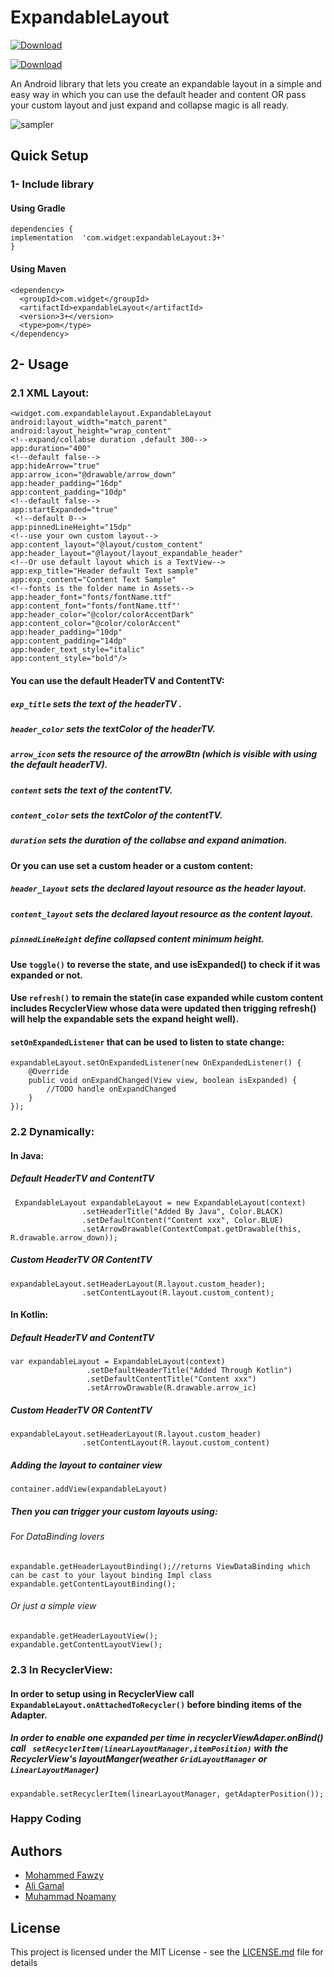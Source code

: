 # ExpandableLayout
[ ![Download](https://api.bintray.com/packages/ma7madfawzy/expandableLayout/com.widget.expandableLayout/images/download.svg) ](https://bintray.com/ma7madfawzy/expandableLayout/com.widget.expandableLayout/_latestVersion)

[ ![Download](https://api.bintray.com/packages/ma7madfawzy/expandableLayout/com.widget.expandableLayout/images/download.svg) ](https://bintray.com/ma7madfawzy/expandableLayout/com.widget.expandableLayout/_downloads)

An Android library that lets you create an expandable layout in a simple and easy way in which you can use the default header and content OR pass your custom layout and just expand and collapse magic is all ready.

![sample](images/Demo2.gif)r

## Quick Setup

### 1- Include library

#### Using Gradle
```
dependencies {
implementation  'com.widget:expandableLayout:3+'
}
```
#### Using Maven
```
<dependency>
  <groupId>com.widget</groupId>
  <artifactId>expandableLayout</artifactId>
  <version>3+</version>
  <type>pom</type>
</dependency>

```
## 2- Usage

### 2.1 XML Layout:

 ```
<widget.com.expandablelayout.ExpandableLayout
 android:layout_width="match_parent"
 android:layout_height="wrap_content"
 <!--expand/collabse duration ,default 300-->
 app:duration="400"
 <!--default false-->
 app:hideArrow="true"
 app:arrow_icon="@drawable/arrow_down"
 app:header_padding="16dp"
 app:content_padding="10dp"
 <!--default false-->
 app:startExpanded="true"
  <!--default 0-->
 app:pinnedLineHeight="15dp"
 <!--use your own custom layout-->
 app:content_layout="@layout/custom_content"
 app:header_layout="@layout/layout_expandable_header"
 <!--Or use default layout which is a TextView-->
 app:exp_title="Header default Text sample"
 app:exp_content="Content Text Sample"
 <!--fonts is the folder name in Assets-->
 app:header_font="fonts/fontName.ttf"
 app:content_font="fonts/fontName.ttf"'
 app:header_color="@color/colorAccentDark"
 app:content_color="@color/colorAccent"
 app:header_padding="10dp"
 app:content_padding="14dp"
 app:header_text_style="italic"
 app:content_style="bold"/> 

```
#### You can use the default HeaderTV and ContentTV:

##### ````exp_title```` sets the text of the headerTV .
##### ````header_color```` sets the textColor of the headerTV.
##### ````arrow_icon```` sets the resource of the arrowBtn (which is visible with using the default headerTV). 

##### ````content````   sets the text of the contentTV.
##### ````content_color```` sets the textColor of the contentTV.

##### ````duration```` sets the duration of the collabse and expand animation.

#### Or you can use set a custom header or a custom content:

##### ````header_layout````   sets the declared layout resource as the header layout.
##### ````content_layout```` sets the declared layout resource as the content layout.

##### ````pinnedLineHeight```` define collapsed content minimum height.

#### Use ```toggle()``` to reverse the state, and use isExpanded() to check if it was expanded or not.

#### Use ```refresh()``` to remain the state(in case expanded while custom content includes RecyclerView whose data were updated         then trigging refresh() will help the expandable sets the expand height well).

#### ```setOnExpandedListener``` that can be used to listen to state change:
````
expandableLayout.setOnExpandedListener(new OnExpandedListener() {
    @Override
    public void onExpandChanged(View view, boolean isExpanded) {
        //TODO handle onExpandChanged
    }
});
````

### 2.2 Dynamically:

#### In Java:

##### Default HeaderTV and ContentTV
````
 ExpandableLayout expandableLayout = new ExpandableLayout(context)
                .setHeaderTitle("Added By Java", Color.BLACK)
                .setDefaultContent("Content xxx", Color.BLUE)
                .setArrowDrawable(ContextCompat.getDrawable(this, R.drawable.arrow_down));
````

##### Custom HeaderTV OR ContentTV
````
expandableLayout.setHeaderLayout(R.layout.custom_header);
                .setContentLayout(R.layout.custom_content);
````
#### In Kotlin:

##### Default HeaderTV and ContentTV
````
var expandableLayout = ExpandableLayout(context)
                 .setDefaultHeaderTitle("Added Through Kotlin")
                 .setDefaultContentTitle("Content xxx")
                 .setArrowDrawable(R.drawable.arrow_ic)
````

##### Custom HeaderTV OR ContentTV
````
expandableLayout.setHeaderLayout(R.layout.custom_header)
                .setContentLayout(R.layout.custom_content)
````
##### Adding the layout to container view
````
container.addView(expandableLayout)
````
##### Then you can trigger your custom layouts using:
###### For DataBinding lovers 
````
expandable.getHeaderLayoutBinding();//returns ViewDataBinding which can be cast to your layout binding Impl class
expandable.getContentLayoutBinding();
````
###### Or just a simple view
````
expandable.getHeaderLayoutView();
expandable.getContentLayoutView();
````
### 2.3 In RecyclerView:
#### In order to setup using in RecyclerView call ```ExpandableLayout.onAttachedToRecycler()``` before binding items of the Adapter.
##### In order to enable one expanded per time in recyclerViewAdaper.onBind() call ``` setRecyclerItem(linearLayoutManager,itemPosition)``` with the RecyclerView's layoutManger(weather ```GridLayoutManager``` or ```LinearLayoutManager```)
````
expandable.setRecyclerItem(linearLayoutManager, getAdapterPosition());
````

### Happy Coding

## Authors

* [Mohammed Fawzy](https://github.com/ma7madfawzy)
* [Ali Gamal](https://github.com/aligamal-dev)
* [Muhammad Noamany](https://github.com/muhammadnomany25)


## License

This project is licensed under the MIT License - see the [LICENSE.md](LICENSE.md) file for details


